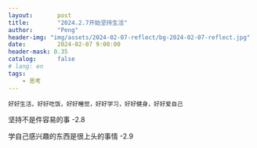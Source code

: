 ```yaml
---
layout:       post
title:        "2024.2.7开始坚持生活"
author:       "Peng"
header-img: "img/assets/2024-02-07-reflect/bg-2024-02-07-reflect.jpg"
date:         2024-02-07 9:00:00
header-mask: 0.35
catalog:      false
# lang: en
tags:
    - 思考
---
```


`好好生活，好好吃饭，好好睡觉，好好学习，好好健身，好好爱自己`

坚持不是件容易的事 -2.8

学自己感兴趣的东西是很上头的事情 -2.9
